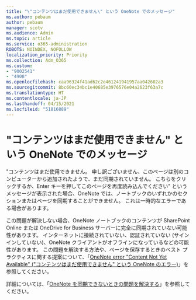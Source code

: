 ```yaml
---
title: "\"コンテンツはまだ使用できません\" という OneNote でのメッセージ"
ms.author: pebaum
author: pebaum
manager: scotv
ms.audience: Admin
ms.topic: article
ms.service: o365-administration
ROBOTS: NOINDEX, NOFOLLOW
localization_priority: Priority
ms.collection: Adm_O365
ms.custom:
- "9002541"
- "4908"
ms.openlocfilehash: caa96324f41ad62c2e461241941957aa042602a3
ms.sourcegitcommit: 8bc60ec34bc1e40685e3976576e04a2623f63a7c
ms.translationtype: HT
ms.contentlocale: ja-JP
ms.lasthandoff: 04/15/2021
ms.locfileid: "51816889"
---
```

# <a name="content-not-yet-available-message-in-onenote"></a>"コンテンツはまだ使用できません" という OneNote でのメッセージ

"コンテンツはまだ使用できません。 申し訳ございません、このページは別のコンピューターから追加されたようで、まだ同期されていません。 こちらをクリックするか、Enter キーを押してこのページを再度読み込んでください" というメッセージが表示された場合、OneNote では、ノートブックのいずれかのセクションまたはページを同期することができません。 これは一時的なエラーである場合があります。

この問題が解決しない場合、OneNote ノートブックのコンテンツが SharePoint Online または OneDrive for Business サーバーに完全に同期されていない可能性があります。 インターネットに接続されていない、認証されていない (サインインしていない)、OneNote クライアントがオフラインになっているなどの可能性があります。 この問題を解決する方法や、ページを保存するときのベスト プラクティスに関する提案について、「[OneNote error "Content Not Yet Available" ("コンテンツはまだ使用できません" という OneNote のエラー)](https://docs.microsoft.com/office/troubleshoot/onenote/onenote-error-content-not-yet-available)」を参照してください。

詳細については、「[OneNote を同期できないときの問題を解決する](https://support.office.com/article/Fix-issues-when-you-can-t-sync-OneNote-299495ef-66d1-448f-90c1-b785a6968d45)」を参照してください。
